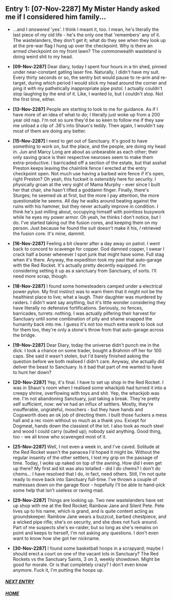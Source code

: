 ## Entry 1: [07-Nov-2287] My Mister Handy asked me if I considered him family...

* ...and I _answered_ 'yes'. I think I meant it, too. I mean, he's literally the last piece of my old life - he's the only one that 'remembers' any of it. The wastelanders, they don't get it; what do they see when they look up at the pre-war flag I hung up over the checkpoint. Why is there an armed checkpoint on my front lawn? The commonwealth wasteland is doing weird shit to my head. 

* **[09-Nov-2287]** Dear diary, today I spent four hours in a tin shed, pinned under near-constant gatling laser fire. Naturally, I didn't have my suit. Every thirty seconds or so, the sentry bot would pause to re-arm and re-target, during which period I would stick my head around the corner and ping it with my pathetically inappropriate pipe pistol. I actually couldn't stop laughing by the end of it. Like, I wanted to, but I couldn't stop. Not the first time, either.

* **[13-Nov-2287]** People are starting to look to me for guidance. As if I have more of an idea of what to do; I literally just woke up from a 200 year old nap. I'm not so sure they'd be so keen to follow me if they saw me unload a clip of .38's into Shaun's teddy. Then again, I wouldn't say most of them are doing any better.

* **[15-Nov-2287]** I need to get out of Sanctuary. It's good to have something to work on, but the place, and the people, are doing my head in. Jun and Marcy Long are about as unbearable as each other; their only saving grace is their respective neuroses seem to make them extra-productive. I barricaded off a section of the estate, but that asshat Preston keeps leaving the chainlink fence I erected at the entry checkpoint open. Not much use having a barbed wire fence if it's open, right Preston? Oh yeah, this fuckwit is ostensibly here for security. I physically groan at the very sight of Mama Murphy - ever since I built her that chair, she hasn't lifted a goddamn finger. Finally, there's Sturges; he seemed ok at first, but the more I pay attention, the more questionable he seems. All day he walks around beating against the ruins with his hammer, but they never actually improve in condition. I think he's just milling about, occupying himself with pointless busywork while he eyes my power armor. Oh yeah, he thinks I don't notice, but I do. I've started taking out the fusion cores, and keeping them on my person. Just because he found the suit doesn't make it his, *I* retrieved the fusion core. It's mine, dammit.

* **[16-Nov-2287]** Feeling a bit clearer after a day away on patrol. I went back to concord to scavenge for copper. God damned copper, I swear I crack half a boner whenever I spot junk that might have some. Full stag when it's there. Anyway, the expedition took my past that auto-garage with the Red Rocket. It's actually pretty decently equipped. I'm considering setting it up as a sanctuary from Sanctuary, of sorts. I'll need more scrap, though.

* **[18-Nov-2287]** I found some homesteaders camped under a electrical power pylon. My first instinct was to warn them that it might not be the healthiest place to live; what a laugh. Their daughter was murdered by raiders. I didn't want say anything, but it's little wonder considering they have literally no defensive fortifications. Seriously, no fences, barricades, turrets: nothing. I was actually pilfering their harvest for Sanctuary until some combination of pity and shame snapped the humanity back into me. I guess it's not too much extra work to look out for them too, they're only a stone's throw from that auto-garage across the bridge.

* **[19-Nov-2287]** Dear Diary, today the universe didn't punch me in the dick. I took a chance on some trader, bought a Brahmin off her for 100 caps. She said it wasn't stolen, but I'd barely finished asking the question before we both realised I didn't care. Anyway, she actually did deliver the beast to Sanctuary. Is it bad that part of me wanted to have to hunt her down?

* **[20-Nov-2287]** Yep, it's final. I have to set up shop in the Red Rocket. I was in Shaun's room when I realised some whackjob had turned it into a creepy shrine, overflowing with toys and shit. Yep, the whackjob was me. I'm not abandoning Sanctuary, just taking a break. They're pretty self sufficient, now: we've had an influx of settlers. Mostly, they're insufferable, ungrateful, moochers - but they have hands and Cogsworth does an ok job of directing them. I built those fuckers a mess hall and a rec room without so much as a thank you. Except for Dogmeat, hands down the classiest of the lot. I also took as much steel and wood I could carry (suited up); nobody said anything. Good thing, too - we all know who scavenged most of it.

* **[25-Nov-2287]** Well, I not even a week in, and I've caved. Solitude at the Red Rocket wasn't the panacea I'd hoped it might be. Without the regular insanity of the other settlers, I lost my grip on the passage of time. Today, I woke up naked on top of the awning. How did I even get up there? My first aid kit was also totalled - did I do chems? I don't do chems... I have resolved that I do, in fact, need others. Still, I'm not quite ready to move back into Sanctuary full-time. I've thrown a couple of matresses down on the garage floor - hopefully I'll be able to hand-pick some help that isn't useless or raving mad.

* **[29-Nov-2287]** Things are looking up. Two new wastelanders have set up shop with me at the Red Rocket; Rainbow Jane and Silent Pete. Pete lives up to his name, which is grand, and is quite content acting as groundskeeper. Rainbow Jane wears a buzzcut, barbed chestpiece, and a wicked pipe rifle; she's on security, and she does not fuck around. Part of me suspects she's ex-raider, but so long as she's remains on point and keeps to herself, I'm not asking any questions. I don't even want to know how she got her nickname.

* **[30-Nov-2287]** I found some basketball hoops in a scrapyard; maybe I should erect a court on one of the vacant lots in Sanctuary? The Red Rockets vs the Sanctuary Saints, 3 on 3, weekly showdown. Might be good for morale. Or is that completely crazy? I don't even know anymore. Fuck it, I'm putting the hoops up.

#### [_NEXT ENTRY_](/../../../AnotherDayInTheWasteland/entries/entry_2.html)
#### [_HOME_](/../../../AnotherDayInTheWasteland/)
